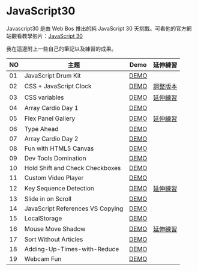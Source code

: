 # JavaScript30
 Javascript30 是由  Web Bos 推出的純 JavaScript 30 天挑戰。可看他的官方網站觀看教學影片：[JavaScript 30](https://javascript30.com/)
 
 我在這邊附上一些自己的筆記以及練習的成果。
 
NO | 主題 | Demo | 延伸練習
---- |---- |---- | ----
01  | JavaScript Drum Kit  | [DEMO](https://alice-nor.github.io/JavaScript30/01%20-%20JavaScript%20Drum%20Kit/index.html) | 
02  | CSS + JavaScript Clock  | [DEMO](https://alice-nor.github.io/JavaScript30/02%20-%20CSS%20+%20JavaScript%20Clock/index.html) | [調整版本](https://alice-nor.github.io/JavaScript30/02%20-%20CSS%20+%20JavaScript%20Clock/modify.html)
03  | CSS variables  | [DEMO](https://alice-nor.github.io/JavaScript30/03%20-%20CSS%20variables/index.html) | [延伸練習](https://alice-nor.github.io/JavaScript30/03%20-%20CSS%20variables/painting.html)
04  | Array Cardio Day 1  | [DEMO](https://alice-nor.github.io/JavaScript30/04%20-%20Array%20Cardio%20Day%201/index.html) | 
05  | Flex Panel Gallery  | [DEMO](https://alice-nor.github.io/JavaScript30/05%20-%20Flex%20Panel%20Gallery/index.html) | [延伸練習](https://alice-nor.github.io/JavaScript30/05%20-%20Flex%20Panel%20Gallery/M%E1%BB%B9ThoGuide.html)
06  | Type Ahead  | [DEMO](https://alice-nor.github.io/JavaScript30/06%20-%20Type%20Ahead/index.html) |
07  | Array Cardio Day 2  | [DEMO](https://alice-nor.github.io/JavaScript30/07%20-%20Array%20Cardio%20Day%202/index.html) | 
08  | Fun with HTML5 Canvas  | [DEMO](https://alice-nor.github.io/JavaScript30/08%20-%20Fun%20with%20HTML5%20Canvas/index.html) |
09  | Dev Tools Domination  | [DEMO](https://alice-nor.github.io/JavaScript30/09%20-%20Dev%20Tools%20Domination/index.html)  
10  | Hold Shift and Check Checkboxes  | [DEMO](https://alice-nor.github.io/JavaScript30/10%20-%20Hold%20Shift%20and%20Check%20Checkboxes/index.html)  
11  | Custom Video Player  | [DEMO](https://alice-nor.github.io/JavaScript30/11%20-%20Custom%20Video%20Player/index.html)  
12  | Key Sequence Detection  | [DEMO](https://alice-nor.github.io/JavaScript30/12%20-%20Key%20Sequence%20Detection/index.html) | [延伸練習](https://alice-nor.github.io/JavaScript30/12%20-%20Key%20Sequence%20Detection/mapleStory.html)  
13  | Slide in on Scroll  | [DEMO](https://alice-nor.github.io/JavaScript30/13%20-%20Slide%20in%20on%20Scroll/index.html)  
14  | JavaScript References VS Copying  | [DEMO](https://alice-nor.github.io/JavaScript30/14%20-%20JavaScript%20References%20VS%20Copying/index.html)  
15  | LocalStorage  | [DEMO](https://alice-nor.github.io/JavaScript30/15%20-%20LocalStorage/index.html)  
16  | Mouse Move Shadow  | [DEMO](https://alice-nor.github.io/JavaScript30/16%20-%20Mouse%20Move%20Shadow/index.html) | [延伸練習](https://alice-nor.github.io/JavaScript30/16%20-%20Mouse%20Move%20Shadow/extend.html) 
17  | Sort Without Articles  | [DEMO](https://alice-nor.github.io/JavaScript30/17%20-%20Sort%20Without%20Articles/index.html)  
18  | Adding-Up-Times-with-Reduce  | [DEMO](https://alice-nor.github.io/JavaScript30/18%20-%20Adding-Up-Times-with-Reduce/index.html)  
19  | Webcam Fun  | [DEMO](https://alice-nor.github.io/JavaScript30/19%20-%20Webcam%20Fun/index.html)  
